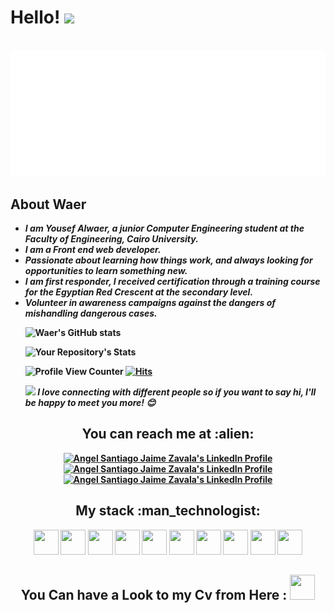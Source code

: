 # Hello! <img src="https://raw.githubusercontent.com/MartinHeinz/MartinHeinz/master/wave.gif" width="30px">

<br>

<img src="./img/hey iam waer.svg"/>

<br>

<h2>About Waer</h2>
<ul>
 <li><strong><em>I am Yousef Alwaer, a junior Computer Engineering student at the Faculty of Engineering, Cairo University.</em><strong></li>
 <li><strong><em>I am a Front end web developer. </em></strong></li>
 <li><strong><em>Passionate about learning how things work, and always looking for opportunities to learn something new. </em></strong></li>
 <li><strong><em>I am first responder, I received certification through a training course for the Egyptian Red Crescent at the secondary level. </em></strong></li>
 <li><strong><em>Volunteer in awareness campaigns against the dangers of mishandling dangerous cases. </em></strong></li>

  


 ![Waer's GitHub stats](https://github-readme-stats.vercel.app/api?username=waer1&count_private=true)

![Your Repository's Stats](https://github-readme-stats.vercel.app/api/top-langs/?username=Waer1&count_private=true&theme=novatorem)

  ![Profile View Counter](https://komarev.com/ghpvc/?username=Waer1)
[![Hits](https://hits.seeyoufarm.com/api/count/incr/badge.svg?url=https%3A%2F%2Fgithub.com%2FWaer1%2Fhit-counter&count_bg=%2379C83D&title_bg=%23555555&icon=&icon_color=%23E7E7E7&title=hits&edge_flat=false)](https://hits.seeyoufarm.com)


<img src="https://media.giphy.com/media/LnQjpWaON8nhr21vNW/giphy.gif" width="60"> <em><b>I love connecting with different people</b> so if you want to say <b>hi, I'll be happy to meet you more!</b> 😊</em>
</ul>

<h2 align="center">You can reach me at :alien:</h2>

<p align="center">

  <a href="https://www.linkedin.com/in/yousef-elwaer-13304220a/">
    <img src="https://www.vectorlogo.zone/logos/linkedin/linkedin-icon.svg" alt="Angel Santiago Jaime Zavala's LinkedIn Profile" height="30" width="30">
  </a>

  <a href="https://www.facebook.com/JOOYOUSEF456">
    <img src="https://www.vectorlogo.zone/logos/facebook/facebook-tile.svg" alt="Angel Santiago Jaime Zavala's LinkedIn Profile" height="30" width="30">
  </a>

  <a href="mailto:elwaeryousef@gmail.com">
    <img src="https://www.vectorlogo.zone/logos/gmail/gmail-icon.svg" alt="Angel Santiago Jaime Zavala's LinkedIn Profile" height="30" width="30">
  </a>

</p>

<h2 align="center">My stack :man_technologist:</h2>

<p align="center">

  <img src="https://cdn.cdnlogo.com/logos/c/76/c.svg" height="40" width="40">

  <img src="https://cdn.svgporn.com/logos/javascript.svg" height="40" width="40">

  <img src="https://cdn.svgporn.com/logos/python.svg" height="40" width="40">

  <img src="https://cdn.cdnlogo.com/logos/d/66/dart.svg" height="40" width="40">

  <img src="https://cdn.svgporn.com/logos/html-5.svg"  height="40" width="40">

  <img src="https://cdn.svgporn.com/logos/css-3.svg" height="40" width="40">

  <img src="https://cdn.cdnlogo.com/logos/r/63/react.svg" height="40" width="40">

  <img src="https://cdn.svgporn.com/logos/git-icon.svg" height="40" width="40">

  <img src="https://cdn.svgporn.com/logos/visual-studio-code.svg" height="40" width="40">

  <img src="https://cdn.cdnlogo.com/logos/r/65/red-hat.svg" height="40" width="40">

</p>


<h2 align="center">You Can have a Look to my Cv from Here : <img src="https://img.icons8.com/external-itim2101-lineal-color-itim2101/64/000000/external-resume-human-resources-itim2101-lineal-color-itim2101-1.png"/ height="40" width="40" href="https://drive.google.com/file/d/1GZJ0BeZHWkNpmc6jzufDqQaCvBLj64ND/view?usp=sharing"  > </h2>


